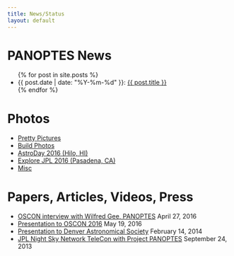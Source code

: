 ```yaml
---
title: News/Status
layout: default
---
```


# PANOPTES News

<ul>
  {% for post in site.posts %}
    <li>
    {{ post.date | date: "%Y-%m-%d" }}:
    <a href="{{ post.url }}">{{ post.title }}</a>
    </li>
  {% endfor %}
</ul>

# Photos

<ul>
  <li><a href="https://goo.gl/photos/LwoM29edh67nQx4i9">Pretty Pictures</a></li>
  <li><a href="https://goo.gl/photos/ri3w6naZHdnwDJYU8">Build Photos</a></li>
  <li><a href="https://goo.gl/photos/vmK66pis8aUCwVBM6">AstroDay 2016 (Hilo, HI)</a></li>
  <li><a href="https://goo.gl/photos/dZ31DJ4UQucZK949A">Explore JPL 2016 (Pasadena, CA)</a></li>
  <li><a href="https://goo.gl/photos/it7qpYvbSgSNgAYs9">Misc</a></li>
</ul>

# Papers, Articles, Videos, Press

* [OSCON interview with Wilfred Gee, PANOPTES](https://opensource.com/life/16/4/oscon-interview-wilfred-gee-panoptes) April 27, 2016
* [Presentation to OSCON 2016](https://www.youtube.com/watch?v=qgpx9VefgzE) May 19, 2016
* [Presentation to Denver Astronomical Society](https://www.youtube.com/watch?v=ytsz3I5-n2c) February 14, 2014
* [JPL Night Sky Network TeleCon with Project PANOPTES](https://nightsky.jpl.nasa.gov/download-view.cfm?Doc_ID=528) September 24, 2013
